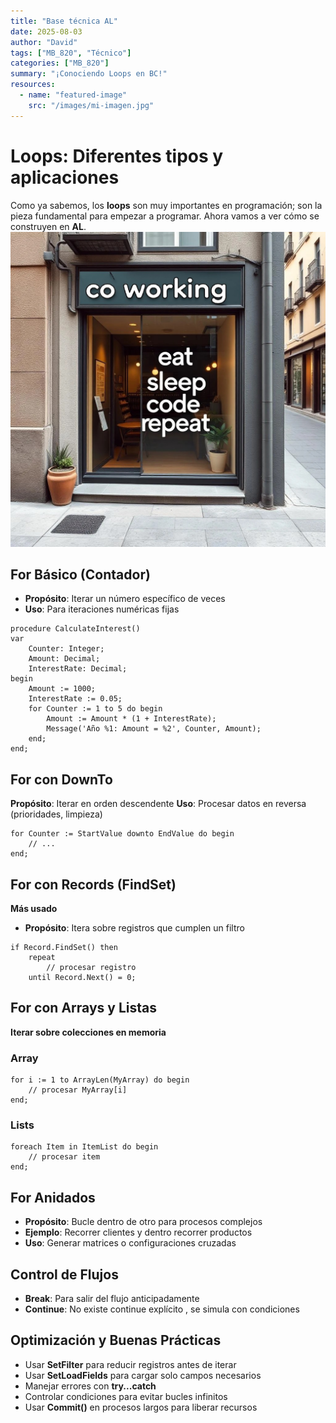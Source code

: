 ```yaml
---
title: "Base técnica AL"
date: 2025-08-03
author: "David"
tags: ["MB_820", "Técnico"]
categories: ["MB_820"]
summary: "¡Conociendo Loops en BC!"
resources:
  - name: "featured-image"
    src: "/images/mi-imagen.jpg"  
---
```


# Loops: Diferentes tipos y aplicaciones

Como ya sabemos, los **loops** son muy importantes en programación; son la pieza fundamental para empezar a programar. Ahora vamos a ver cómo se construyen en **AL**.
![Descripción de la imagen](images/loops.jpg)
## For Básico (Contador)

* **Propósito**: Iterar un número específico de veces  
* **Uso**: Para iteraciones numéricas fijas

```al
procedure CalculateInterest()
var
    Counter: Integer;
    Amount: Decimal;
    InterestRate: Decimal;
begin
    Amount := 1000;
    InterestRate := 0.05;
    for Counter := 1 to 5 do begin
        Amount := Amount * (1 + InterestRate);
        Message('Año %1: Amount = %2', Counter, Amount);
    end;
end;
```
## For con DownTo

**Propósito**: Iterar en orden descendente
**Uso**: Procesar datos en reversa (prioridades, limpieza)

```al
for Counter := StartValue downto EndValue do begin
    // ...  
end;
```

## For con Records (FindSet)

**Más usado**

* **Propósito**: Itera sobre registros que cumplen un filtro

```al
if Record.FindSet() then
    repeat
        // procesar registro
    until Record.Next() = 0;
```

## For con Arrays y Listas

**Iterar sobre colecciones en memoria**

### Array

```al
for i := 1 to ArrayLen(MyArray) do begin
    // procesar MyArray[i]
end;
```

### Lists

```al
foreach Item in ItemList do begin
    // procesar item
end;
```

## For Anidados

* **Propósito**: Bucle dentro de otro para procesos complejos
* **Ejemplo**: Recorrer clientes y dentro recorrer productos
* **Uso**: Generar matrices o configuraciones cruzadas

## Control de Flujos

* **Break**: Para salir del flujo anticipadamente
* **Continue**: No existe continue explícito , se simula con condiciones

## Optimización y Buenas Prácticas

* Usar **SetFilter** para reducir registros antes de iterar
* Usar **SetLoadFields** para cargar solo campos necesarios
* Manejar errores con **try...catch**
* Controlar condiciones para evitar bucles infinitos
* Usar **Commit()** en procesos largos para liberar recursos